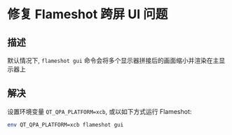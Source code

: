 # 修复 Flameshot 跨屏 UI 问题

## 描述
默认情况下, `flameshot gui` 命令会将多个显示器拼接后的画面缩小并渲染在主显示器上

## 解决
设置环境变量 `QT_QPA_PLATFORM=xcb`, 或以如下方式运行 Flameshot:
```sh
env QT_QPA_PLATFORM=xcb flameshot gui
```
